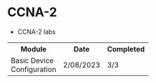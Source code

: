 # CCNA-2
- CCNA-2 labs

<table>
  <tr>
    <th style="width: 100px">Module</th>
    <th>Date</th>
    <th>Completed</th>
  </tr>
  <tr>
    <td>Basic Device Configuration</td>
    <td>2/08/2023</td>
    <td>3/3</td>
  </tr>
</table>
